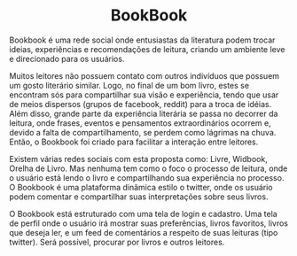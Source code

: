 # <center>BookBook</center>
Bookbook é uma rede social onde entusiastas da literatura podem trocar ideias, experiências e recomendações de leitura, criando um ambiente leve e direcionado para os usuários.

Muitos leitores não possuem contato com outros indivíduos que possuem um gosto literário similar. Logo, no final de um bom livro, estes se encontram sós para compartilhar 
sua visão e experiência, tendo que usar de meios dispersos (grupos de facebook, reddit) para a troca de idéias. Além disso, grande parte da experiência literária se passa 
no decorrer da leitura, onde frases, eventos e pensamentos extraordinários ocorrem e, devido a falta de compartilhamento, se perdem como lágrimas na chuva. Então, o Bookbook foi criado para facilitar a interação entre leitores.

Existem várias redes sociais com esta proposta como: Livre, Widbook, Orelha de Livro. Mas nenhuma tem como o foco o processo de leitura, onde o usuário está
lendo o livro e compartilhando sua experiência no processo. O Bookbook é uma plataforma dinâmica estilo o twitter, onde os usuário podem comentar e compartilhar suas interpretações
sobre seus livros.

O Bookbook está estruturado com uma tela de login e cadastro. Uma tela de perfil onde o usuário irá mostrar suas preferências, livros favoritos, livros que deseja ler, e um feed de 
comentários a respeito de suas leituras (tipo twitter). Será possível, procurar por livros e outros leitores.

